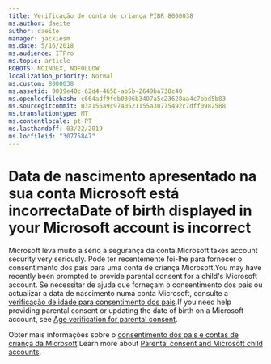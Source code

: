 ```yaml
---
title: Verificação de conta de criança PIBR 8000038
ms.author: daeite
author: daeite
manager: jackiesm
ms.date: 5/16/2018
ms.audience: ITPro
ms.topic: article
ROBOTS: NOINDEX, NOFOLLOW
localization_priority: Normal
ms.custom: 8000038
ms.assetid: 9039e40c-62d4-4658-ab5b-2649ba738c40
ms.openlocfilehash: c664adf9fdb0306b3407a5c23628aa4c7bbd5b83
ms.sourcegitcommit: 03a156a9c9740521155a30775492c7dff0982588
ms.translationtype: MT
ms.contentlocale: pt-PT
ms.lasthandoff: 03/22/2019
ms.locfileid: "30775847"
---
```

# <a name="date-of-birth-displayed-in-your-microsoft-account-is-incorrect"></a><span data-ttu-id="4f2bc-102">Data de nascimento apresentado na sua conta Microsoft está incorrecta</span><span class="sxs-lookup"><span data-stu-id="4f2bc-102">Date of birth displayed in your Microsoft account is incorrect</span></span>

<span data-ttu-id="4f2bc-103">Microsoft leva muito a sério a segurança da conta.</span><span class="sxs-lookup"><span data-stu-id="4f2bc-103">Microsoft takes account security very seriously.</span></span> <span data-ttu-id="4f2bc-104">Pode ter recentemente foi-lhe para fornecer o consentimento dos pais para uma conta de criança Microsoft.</span><span class="sxs-lookup"><span data-stu-id="4f2bc-104">You may have recently been prompted to provide parental consent for a child's Microsoft account.</span></span> <span data-ttu-id="4f2bc-105">Se necessitar de ajuda que forneçam o consentimento dos pais ou actualizar a data de nascimento numa conta Microsoft, consulte a [verificação de idade para consentimento dos pais](https://go.microsoft.com/fwlink/p/?linkid=874364).</span><span class="sxs-lookup"><span data-stu-id="4f2bc-105">If you need help providing parental consent or updating the date of birth on a Microsoft account, see [Age verification for parental consent](https://go.microsoft.com/fwlink/p/?linkid=874364).</span></span>
  
<span data-ttu-id="4f2bc-106">Obter mais informações sobre o [consentimento dos pais e contas de criança da Microsoft](https://go.microsoft.com/fwlink/p/?linkid=874365).</span><span class="sxs-lookup"><span data-stu-id="4f2bc-106">Learn more about [Parental consent and Microsoft child accounts](https://go.microsoft.com/fwlink/p/?linkid=874365).</span></span>
  

